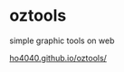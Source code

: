 # oztools
simple graphic tools on web

[ho4040.github.io/oztools/](http://ho4040.github.io/oztools/)
